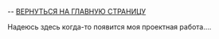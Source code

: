 -- [ВЕРНУТЬСЯ НА ГЛАВНУЮ СТРАНИЦУ](https://github.com/Art1shock/otus-networks)

Надеюсь здесь когда-то появится моя проектная работа....
